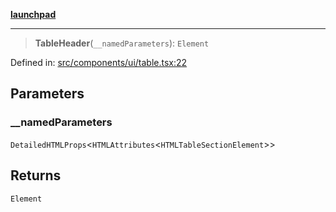 [**launchpad**](index.md)

***

> **TableHeader**(`__namedParameters`): `Element`

Defined in: [src/components/ui/table.tsx:22](https://github.com/victorbratov/launchpad/blob/6dd13cd77753e59ec2a031fc7279545899826925/src/components/ui/table.tsx#L22)

## Parameters

### \_\_namedParameters

`DetailedHTMLProps`\<`HTMLAttributes`\<`HTMLTableSectionElement`\>\>

## Returns

`Element`
